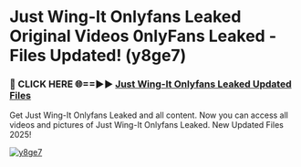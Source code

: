 # Just Wing-It Onlyfans Leaked Original Videos 0nlyFans Leaked - Files Updated! (y8ge7)

<h3>🔴 CLICK HERE 🌐==►► <a href="https://tinyurl.com/3hn5wdd3" rel="nofollow">Just Wing-It Onlyfans Leaked Updated Files</a></h3>

Get Just Wing-It Onlyfans Leaked and all content. Now you can access all videos and pictures of Just Wing-It Onlyfans Leaked. New Updated Files 2025!

[![y8ge7](https://i.imgur.com/4HnBqBT.gif)](https://tinyurl.com/3hn5wdd3)
